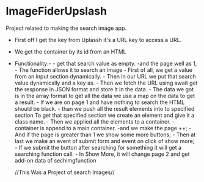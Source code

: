# ImageFiderUpslash


Project related to making the search image app.

* First off I get the key from Uplassh it's a URL key to access a URL.

* We get the container by its id from an HTML

* Functionality:-
        - get that search value as empty.
        -and the page well as 1,
        - The function allows it to search an image
        - First of all, we get a value from an input section dynamically.
        - Then in our URL we put that search value dynamically and a key as.
        - Then we fetch the URL using await get the response in JSON format and store it in the data.
        - The data we got is in the array format to get all the data we use a map on the data to get a result.
        - If we are on page 1 and have nothing to search the HTML should be black.
        - than we push all the result elements into to specified section To get that specified section we create an element and give it a class name.
        - Then we applied all the elements to a container.
        -container is append to a main container.
        -and we make the page ++;
        - And if the page is greater than 1 we show some more buttons;
        - Then at last we make an event of submit form and event on click of show more;
        - If we submit the button after searching for something it will get a searching function call.
        - In Show More, it will change page 2 and get add-on data of sechimgfunction


    //This Was a Project of search Images//
